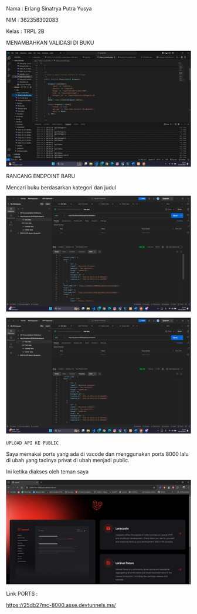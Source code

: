 Nama    : Erlang Sinatrya Putra Yusya

NIM     : 362358302083

Kelas   : TRPL 2B

MENAMBAHKAN VALIDASI DI BUKU 

![alt text](image.png)

RANCANG ENDPOINT BARU

Mencari buku berdasarkan kategori dan judul

![alt text](<Cuplikan layar 2024-10-20 211820.png>)

![alt text](<Cuplikan layar 2024-10-20 212002.png>)

    UPLOAD API KE PUBLIC 

Saya memakai ports yang ada di vscode dan menggunakan ports 8000 lalu di ubah yang tadinya privat di ubah menjadi public.

Ini ketika diakses oleh teman saya

![alt text](<Gambar WhatsApp 2024-10-20 pukul 21.35.11_63b4455b.jpg>)

Link PORTS :

https://25db27mc-8000.asse.devtunnels.ms/
